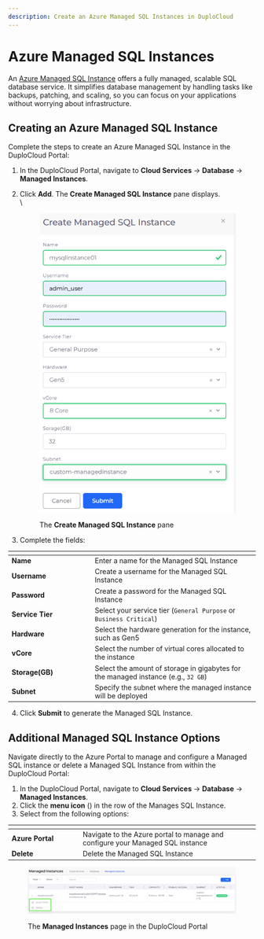 ```yaml
---
description: Create an Azure Managed SQL Instances in DuploCloud
---
```


# Azure Managed SQL Instances

An [Azure Managed SQL Instance](https://azure.microsoft.com/en-us/products/azure-sql/managed-instance/) offers a fully managed, scalable SQL database service. It simplifies database management by handling tasks like backups, patching, and scaling, so you can focus on your applications without worrying about infrastructure.

## Creating an Azure Managed SQL Instance

Complete the steps to create an Azure Managed SQL Instance in the DuploCloud Portal:

1. In the DuploCloud Portal, navigate to **Cloud Services** -> **Database** -> **Managed Instances**.&#x20;
2.  Click **Add**. The **Create Managed SQL Instance** pane displays.\
    \


    <div align="left"><figure><img src="../../../../.gitbook/assets/Screenshot (316).png" alt="" width="407"><figcaption><p>The <strong>Create Managed SQL Instance</strong> pane</p></figcaption></figure></div>
3. Complete the fields:

<table data-header-hidden><thead><tr><th width="155.3333740234375"></th><th></th></tr></thead><tbody><tr><td><strong>Name</strong></td><td>Enter a name for the Managed SQL Instance</td></tr><tr><td><strong>Username</strong></td><td>Create a username for the Managed SQL Instance</td></tr><tr><td><strong>Password</strong></td><td>Create a password for the Managed SQL Instance</td></tr><tr><td><strong>Service Tier</strong></td><td>Select your service tier (<code>General Purpose</code> or <code>Business Critical</code>)</td></tr><tr><td><strong>Hardware</strong></td><td>Select the hardware generation for the instance, such as Gen5</td></tr><tr><td><strong>vCore</strong></td><td>Select the number of virtual cores allocated to the instance</td></tr><tr><td><strong>Storage(GB)</strong></td><td>Select the amount of storage in gigabytes for the managed instance (e.g., <code>32 GB</code>)</td></tr><tr><td><strong>Subnet</strong></td><td>Specify the subnet where the managed instance will be deployed</td></tr></tbody></table>

4. Click **Submit** to generate the Managed SQL Instance.

## Additional Managed SQL Instance Options

Navigate directly to the Azure Portal to manage and configure a Managed SQL instance or delete a Managed SQL Instance from within the DuploCloud Portal:

1. In the DuploCloud Portal, navigate to **Cloud Services** -> **Database** -> **Managed Instances**.&#x20;
2. Click the **menu icon** (<img src="../../../../.gitbook/assets/menu icon (7).avif" alt="" data-size="line">) in the row of the Manages SQL Instance.
3. Select from the following options:&#x20;

<table data-header-hidden><thead><tr><th width="130.77783203125"></th><th></th></tr></thead><tbody><tr><td><strong>Azure Portal</strong></td><td>Navigate to the Azure portal to manage and configure your Managed SQL instance</td></tr><tr><td><strong>Delete</strong></td><td>Delete the Managed SQL Instance</td></tr></tbody></table>

<figure><img src="../../../../.gitbook/assets/Screenshot (322) (1).png" alt=""><figcaption><p>The <strong>Managed Instances</strong> page in the DuploCloud Portal</p></figcaption></figure>
